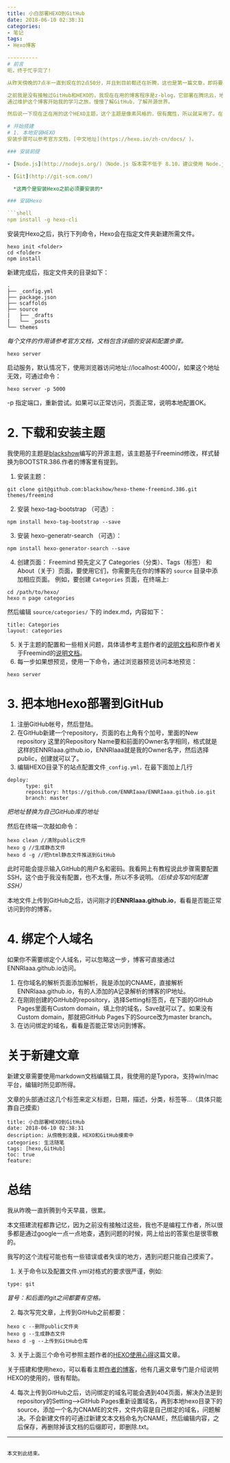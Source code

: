 ```yaml
---
title: 小白部署HEXO到GitHub
date: 2018-06-10 02:38:31
categories:
- 笔记
tags:
- Hexo博客

----------
# 前言
呃，终于忙乎完了!

从昨天傍晚的7点半一直到现在的2点50分，并且到目前都还在折腾，这也是第一篇文章，即将要上传到GitHub上的。

之前我是没有接触过GitHub和HEXO的，我现在在用的博客程序是z-blog，它部署在腾讯云，地址是：[时光瓶](https:www.shiguangping.com),现在之所以搞hexo，是因为看到了一位前端大咖的博客，[diygod.me](https://diygod.me/)，看到之后很惊艳，由此认识到了hexo和GitHub。
通过维护这个博客开始我的学习之旅，慢慢了解GitHub，了解开源世界。  

然后说一下现在正在用的这个HEXO主题，这个主题是像素风格的，很有魔性，所以就采用了。在此感谢主题的作者，作者的博客有关于这个主题的说明，虽然我看作者已经很久没有更新他的博客了，[主题作者](http://blackshow.me/).

# 开始搭建
# 1. 本地安装HEXO
安装步骤可以参考官方文档，[中文地址](https://hexo.io/zh-cn/docs/ )。

### 安装前提

- [Node.js](http://nodejs.org/)（Node.js 版本需不低于 8.10，建议使用 Node.js 10.0 及以上版本）

- [Git](http://git-scm.com/)

  *这两个是安装Hexo之前必须要安装的*

### 安装Hexo

```shell
npm install -g hexo-cli
```

安装完Hexo之后，执行下列命令，Hexo会在指定文件夹新建所需文件。

```shell
hexo init <folder>
cd <folder>
npm install
```

新建完成后，指定文件夹的目录如下：

```
.
├── _config.yml
├── package.json
├── scaffolds
├── source
|   ├── _drafts
|   └── _posts
└── themes
```

*每个文件的作用请参考官方文档，文档包含详细的安装和配置步骤。*

```shell
hexo server
```

启动服务，默认情况下，使用浏览器访问地址://localhost:4000/，如果这个地址无效，可通过命令：

```shell
hexo server -p 5000
```

-p 指定端口，重新尝试。如果可以正常访问，页面正常，说明本地配置OK。

# 2. 下载和安装主题

我使用的主题是[blackshow](http://blackshow.me "blackshow")编写的开源主题，该主题基于Freemind修改，样式替换为BOOTSTR.386.作者的博客里有提到。  
1. 安装主题：  

```shell
git clone git@github.com:blackshow/hexo-theme-freemind.386.git themes/freemind
```

2. 安装 hexo-tag-bootstrap （可选）:  
```shell
npm install hexo-tag-bootstrap --save
```

3. 安装 hexo-generatr-search （可选）：  
```shell
npm install hexo-generator-search --save
```

4. 创建页面：
Freemind 预先定义了 Categories（分类）、Tags（标签） 和 About（关于）页面，要使用它们，你需要先在你的博客的 `source` 目录中添加相应页面。
例如，要创建 `Categories` 页面，在终端上:  

```shell
cd /path/to/hexo/
hexo n page categories
```



然后编辑 `source/categories/` 下的 index.md，内容如下：  

```
title: Categories
layout: categories
```



5. 关于主题的配置和一些相关问题，具体请参考主题作者的[说明文档](http://blackshow.me/2015/11/25/hexo-theme-freemind-386-readme-cn/ "说明")和原作者关于Freemind的[说明文档](http://www.hahack.com/codes/hexo-theme-freemind/ "说明文档")。  
6. 每一步如果想预览，使用一下命令，通过浏览器预览访问本地预览：
```shell
hexo server
```



# 3. 把本地Hexo部署到GitHub

1. 注册GitHub帐号，然后登陆。  
2. 在GitHub新建一个repository，页面的右上角有个加号，里面的New repository 
这里的Repository Name要和前面的Owner名字相同，格式就是这样的ENNRIaaa.github.io，ENNRIaaa就是我的Owner名字，然后选择public，创建就可以了。  
3. 编辑HEXO目录下的站点配置文件`_config.yml，`在最下面加上几行  
```
deploy:
      type: git
      repository: https://github.com/ENNRIaaa/ENNRIaaa.github.io.git
      branch: master
```

*把地址替换为自己GitHub库的地址*

然后在终端一次敲如命令：

```shell
hexo clean //清除public文件
hexo g //生成静态文件
hexo d -g //把html静态文件推送到GitHub
```



此时可能会提示输入GitHub的用户名和密码。我看网上有教程说此步骤需要配置SSH，这个由于我没有配置，也不太懂，所以不多说明。*（后续会写如何配置SSH）*

本地文件上传到GitHub之后，访问刚才的**ENNRIaaa.github.io**，看看是否能正常访问到你的博客。

# 4. 绑定个人域名

如果你不需要绑定个人域名，可以忽略这一步，博客可直接通过ENNRIaaa.github.io访问。  
1. 在你域名的解析页面添加解析，我是添加的CNAME，直接解析ENNRIaaa.github.io，有的人添加的A记录解析的博客的IP地址。  
2. 在刚刚创建的GitHub的repository，选择Setting标签页，在下面的GitHub Pages里面有Custom domain，填上你的域名，Save就可以了。如果没有Custom domain，那就把GitHub Pages下的Source改为master branch。  
3. 在访问绑定的域名，看看是否能正常访问到博客。

# 关于新建文章
新建文章需要使用markdown文档编辑工具，我使用的是Typora，支持win/mac平台，编辑时所见即所得。

文章的头部通过这几个标签来定义标题，日期，描述，分类，标签等...（具体只能靠自己摸索）

```
title: 小白部署HEXO到GitHub
date: 2018-06-10 02:38:31
description: 从傍晚到凌晨，HEXO和GitHub摸索中
categories: 生活随笔
tags: [hexo,GitHub]
toc: true
feature:
```




# 总结
我从昨晚一直折腾到今天早晨，很累。

本文搭建流程都靠记忆，因为之前没有接触过这些，我也不是编程工作者，所以很多都是通过google一点一点地查，遇到问题的时候，网上给出的答案也是很零散的。

我写的这个流程可能也有一些错误或者失误的地方，遇到问题只能自己摸索了。  

1. 关于命令以及配置文件.yml对格式的要求很严谨，例如:  

```
type: git
```

*冒号：和后面的git之间都要有空格。*

2. 每次写完文章，上传到GitHub之前都要：

```shell
hexo c --删除public文件夹
hexo g --生成静态文件
hexo d -g --上传到GitHub仓库
```



3. 关于上面三个命令可参照主题作者的[HEXO使用心得](http://blackshow.me/2015/11/30/hexo-cheats/)这篇文章。

  关于搭建和使用hexo，可以看看主题[作者的博客](http://blackshow.me)，他有几遍文章专门是介绍说明HEXO的使用的，很有帮助。

4. 每次上传到GitHub之后，访问绑定的域名可能会遇到404页面，解决办法是到repository的Setting-->GitHub Pages重新设置域名，再到本地hexo目录下的source，添加一个名为CNAME的文件，文件内容是自己绑定的域名，问题解决。不会新建文件的可通过新建文本文档命名为CNAME，然后编辑内容，之后保存，再删除掉该文档的后缀即可，即删除.txt。

---
```

本文到此结束。
